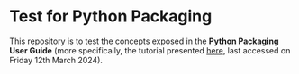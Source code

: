 # Test for Python Packaging

This repository is to test the concepts exposed in the **Python Packaging User Guide**
(more specifically, the tutorial presented 
[here](https://packaging.python.org/en/latest/tutorials/packaging-projects/), 
last accessed on Friday 12th March 2024).